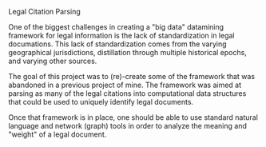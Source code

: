 Legal Citation Parsing

One of the biggest challenges in creating a "big data" datamining
framework for legal information is the lack of standardization in
legal documations. This lack of standardization comes from the varying
geographical jurisdictions, distillation through multiple
historical epochs, and varying other sources.

The goal of this project was to (re)-create some of the framework that
was abandoned in a previous project of mine. The framework was aimed
at parsing as many of the legal citations into computational data
structures that could be used to uniquely identify legal documents. 

Once that framework is in place, one should be able to use standard
natural language and network (graph) tools in order to analyze the
meaning and "weight" of a legal document.